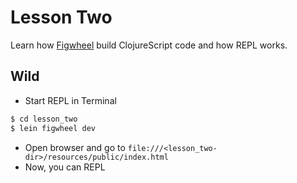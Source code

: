 # Lesson Two
Learn how [Figwheel](https://github.com/bhauman/lein-figwheel) build ClojureScript code and how REPL
works.


## Wild

* Start REPL in Terminal
```sh
$ cd lesson_two
$ lein figwheel dev
```
* Open browser and go to ```file:///<lesson_two-dir>/resources/public/index.html```
* Now, you can REPL


